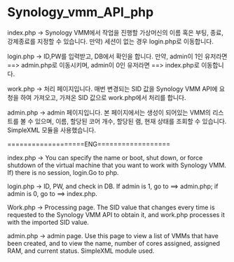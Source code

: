 # Synology_vmm_API_php

index.php -> Synology VMM에서 작업을 진행할 가상머신의 이름 혹은 부팅, 종료, 강제종료를 지정할 수 있습니다.
            만약) 세션이 없는 경우 login.php로 이동합니다.
            
login.php -> ID,PW를 입력받고, DB에서 확인을 합니다.
            만약, admin이 1인 유저라면 ==> admin.php로 이동시키며, admin이 0인 유저라면 ==> index.php로 이동합니다.
            
work.php -> 처리 페이지입니다.
            매번 변경되는 SID 값을 Synology VMM API에 요청을 하여 가져오고, 가져온 SID 값으로 work.php에서 처리를 합니다.
            
admin.php -> admin 페이지입니다.
             본 페이지에서는 생성이 되어있는 VMM의 리스트를 볼 수 있으며, 이름, 할당된 코어 개수, 할당된 램, 현재 상태를 조회할 수 있습니다.
             SimpleXML 모듈을 사용했습니다.
             
===================ENG==================
             
index.php -> You can specify the name or boot, shut down, or force shutdown of the virtual machine that you want to work with Synology VMM.
              If) there is no session, login.Go to php.

login.php -> ID, PW, and check in DB.
            If admin is 1, go to ==> admin.php; if admin is 0, go to ==> index.php.

Work.php -> Processing page.
            The SID value that changes every time is requested to the Synology VMM API to obtain it, and work.php processes it with the imported SID value.

admin.php -> admin page.
              Use this page to view a list of VMMs that have been created, and to view the name, number of cores assigned, assigned RAM, and current status.
              SimpleXML module used.
